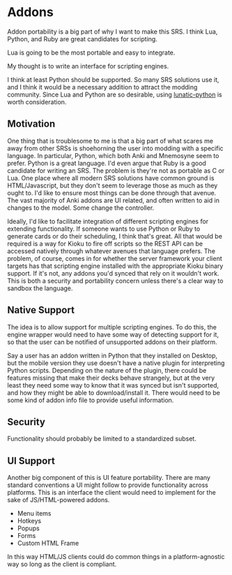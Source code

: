 # Addons

Addon portability is a big part of why I want to make this SRS. I think Lua, Python, and Ruby are great candidates for scripting.

Lua is going to be the most portable and easy to integrate.

My thought is to write an interface for scripting engines.

I think at least Python should be supported. So many SRS solutions use it, and I think it would be a necessary addition to attract the modding community. Since Lua and Python are so desirable, using [lunatic-python](https://labix.org/lunatic-python) is worth consideration.

## Motivation
One thing that is troublesome to me is that a big part of what scares me away from other SRSs is shoehorning the user into modding with a specific language. In particular, Python, which both Anki and Mnemosyne seem to prefer. Python is a great language. I'd even argue that Ruby is a good candidate for writing an SRS. The problem is they're not as portable as C or Lua. One place where all modern SRS solutions have common ground is HTML/Javascript, but they don't seem to leverage those as much as they ought to. I'd like to ensure most things can be done through that avenue. The vast majority of Anki addons are UI related, and often written to aid in changes to the model. Some change the controller.

Ideally, I'd like to facilitate integration of different scripting engines for extending functionality. If someone wants to use Python or Ruby to generate cards or do their scheduling, I think that's great. All that would be required is a way for Kioku to fire off scripts so the REST API can be accessed natively through whatever avenues that language prefers. The problem, of course, comes in for whether the server framework your client targets has that scripting engine installed with the appropriate Kioku binary support. If it's not, any addons you'd synced that rely on it wouldn't work. This is both a security and portability concern unless there's a clear way to sandbox the language.

## Native Support
The idea is to allow support for multiple scripting engines. To do this, the engine wrapper would need to have some way of detecting support for it, so that the user can be notified of unsupported addons on their platform.

Say a user has an addon written in Python that they installed on Desktop, but the mobile version they use doesn't have a native plugin for interpreting Python scripts. Depending on the nature of the plugin, there could be features missing that make their decks behave strangely, but at the very least they need some way to know that it was synced but isn't supported, and how they might be able to download/install it. There would need to be some kind of addon info file to provide useful information.

## Security
Functionality should probably be limited to a standardized subset.

## UI Support
Another big component of this is UI feature portability. There are many standard conventions a UI might follow to provide functionality across platforms. This is an interface the client would need to implement for the sake of JS/HTML-powered addons.
- Menu items
- Hotkeys
- Popups
- Forms
- Custom HTML Frame

In this way HTML/JS clients could do common things in a platform-agnostic way so long as the client is compliant.
